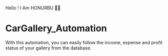 
Hello ! I Am HONURBU 👨‍💻


# CarGallery_Automation

With this automation, you can easily follow the income, expense and profit status of your gallery from the database.
